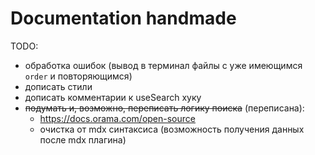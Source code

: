 # Documentation handmade

TODO:
- обработка ошибок (вывод в терминал файлы с уже имеющимся `order` и повторяющимся)
- дописать стили
- дописать комментарии к useSearch хуку 
- ~~подумать и, возможно, переписать логику поиска~~ (переписана):
  - https://docs.orama.com/open-source
  - очистка от mdx синтаксиса (возможность получения данных после mdx плагина)
